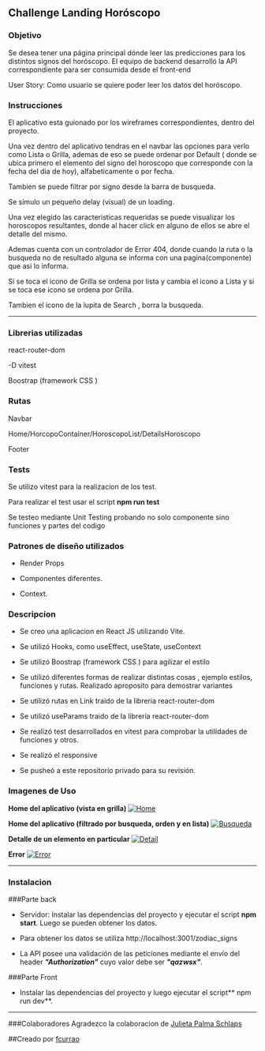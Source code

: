 ## Challenge Landing Horóscopo



### Objetivo
Se desea tener una página principal dónde leer las predicciones para los distintos signos del horóscopo. El equipo de backend desarrolló la API correspondiente para ser consumida desde el front-end

User Story: Como usuario se quiere poder leer los datos del horóscopo.


### Instrucciones
El aplicativo esta guionado por los wireframes correspondientes, dentro del proyecto.

Una vez dentro del aplicativo tendras en el navbar las opciones para verlo como Lista o Grilla, ademas de eso se puede ordenar por Default ( donde se ubica primero el elemento del signo del horoscopo que corresponde con la fecha del dia de hoy), alfabeticamente o por fecha.

Tambien se puede filtrar por signo desde la barra de busqueda.

Se simulo un pequeño delay (visual) de un loading.

Una vez elegido las caracteristicas requeridas se puede visualizar los horoscopos resultantes, donde al hacer click en alguno de ellos se abre el detalle del mismo.

Ademas cuenta con un controlador de Error 404, donde cuando la ruta o la busqueda no de resultado alguna se informa con una pagina(componente) que asi lo informa.

Si se toca el icono de Grilla se ordena por lista y cambia el icono a Lista y si se toca ese icono se ordena por Grilla.

Tambien el icono de la lupita de Search , borra la busqueda.



---
### Librerias utilizadas
react-router-dom

-D vitest 

Boostrap (framework CSS )

 
### Rutas
Navbar

Home/HorcopoContainer/HoroscopoList/DetailsHoroscopo

Footer


### Tests
Se utilizo vitest  para la realizacion de los test.

Para realizar el test usar el script **npm run test**

Se testeo mediante Unit Testing probando no solo componente sino funciones y partes del codigo

 
### Patrones de diseño utilizados
- Render Props

- Componentes diferentes.

- Context.


### Descripcion
- Se creo una aplicacion en React JS utilizando Vite.

- Se utilizó Hooks, como useEffect, useState, useContext

- Se utilizó Boostrap (framework CSS ) para agilizar el estilo

- Se utilizó diferentes formas de realizar distintas cosas , ejemplo estilos, funciones y rutas. Realizado aproposito para demostrar variantes

- Se utilizó rutas en Link traido de la libreria react-router-dom

- Se utilizó useParams  traido de la libreria react-router-dom

- Se realizó test desarrollados en vitest para comprobar la utilidades de funciones y otros.

- Se realizó el responsive

- Se pusheó a este repositorio privado para su revisión.


### Imagenes de Uso
**Home del aplicativo (vista en grilla)**
[![Home](https://imgbb.host/images/MIm6z.png "Home")](https://imgbb.host/images/MIm6z.png "Home")


**Home del aplicativo (filtrado por busqueda, orden y en lista)**
[![Busqueda](https://imgbb.host/images/MIVZ7.png "Busqueda")](https://imgbb.host/images/MIVZ7.png "Busqueda")


**Detalle de un elemento en particular**
[![Detail](https://imgbb.host/images/MItUB.png "Detalle")](https://imgbb.host/images/MItUB.png "Detalle")


**Error**
[![Error](https://imgbb.host/images/MI8Vu.png "Error")](https://imgbb.host/images/MI8Vu.png "Error")


---
### Instalacion
###Parte back
- Servidor: Instalar las dependencias del proyecto y ejecutar el script **npm start**. Luego se pueden obtener los datos.

- Para obtener los datos se utiliza http://localhost:3001/zodiac_signs

- La API posee una validación de las peticiones mediante el envío del header ***"Authorization"*** cuyo valor debe ser ***"qazwsx"***.

###Parte Front
- Instalar las dependencias del proyecto y luego ejecutar el script** npm run dev**.



---
###Colaboradores
Agradezco la colaboracion de [Julieta Palma Schlaps](https://github.com/julipalma)

##Creado por [fcurrao](https://github.com/fcurrao/ "fcurrao")


